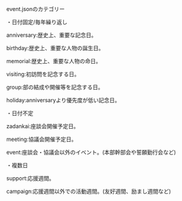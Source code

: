 event.jsonのカテゴリー

・日付固定/毎年繰り返し

   anniversary:歴史上、重要な記念日。

   birthday:歴史上、重要な人物の誕生日。

   memorial:歴史上、重要な人物の命日。

   visiting:初訪問を記念する日。

   group:部の結成や開催等を記念する日。

   holiday:anniversaryより優先度が低い記念日。

・日付不定

   zadankai:座談会開催予定日。

   meeting:協議会開催予定日。

   event:座談会・協議会以外のイベント。(本部幹部会や誓願勤行会など)

・複数日

   support:応援週間。

   campaign:応援週間以外での活動週間。(友好週間、励まし週間など)






